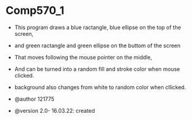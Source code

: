 # Comp570_1

* This program draws a blue ractangle, blue ellipse on the top of the screen, 
* and green ractangle and green ellipse on the buttom of the screen
* That moves following the mouse pointer on the middle, 
* And can be turned into a random fill and stroke color when mouse clicked.
* background also changes from white to random color when cllicked.


* @author 121775 
* @version 2.0- 16.03.22: created
